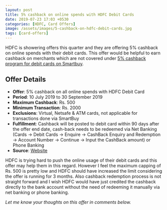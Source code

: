 ```yaml
---
layout: post
title: 5% cashback on online spends with HDFC Debit Cards
date: 2019-07-23 17:03 +0530
categories: [HDFC, Card Offers]
image: /assets/images/5-cashback-on-hdfc-debit-cards.jpg
tags: [card-offers]
---
```


HDFC is showering offers this quarter and they are offering 5% cashback on online spends with their debit cards. This offer would be helpful to earn cashback on merchants which are not covered under [5% cashback program for debit cards on Smartbuy](/hdfc-smartbuy-10x-program-july-2019-update/).

## Offer Details

- **Offer**: 5% cashback on all online spends with HDFC Debit Card
- **Period**: 10 July 2019 to 30 September 2019
- **Maximum Cashback**: Rs. 500
- **Minimum Transaction**: Rs. 2000
- **Exclusions**: Virtual, Netsafe & ATM cards, not applicable for transactions done via SmartBuy
- **Fulfillment**: Cashback will be posted to debit card within 90 days after the offer end date, cash-back needs to be redeemed via Net Banking (Cards → Debit Cards → Enquire → CashBack Enquiry and Redemption → Account Number → Continue → Input the CashBack amount) or Phone Banking
- **Source**: [Website](https://offers.smartbuy.hdfcbank.com/offer_details/13043)

HDFC is trying hard to push the online usage of their debit cards and this offer may help them in this regard. However I feel the maximum capping of Rs. 500 is pretty low and HDFC should have increased the limit considering the offer is running for 3 months. Also cashback redemption process is not straight forward and I wish HDFC would have just credited the cashback directly to the bank account without the need of redeeming it manually via net banking or phone banking.

_Let me know your thoughts on this offer in comments below._
